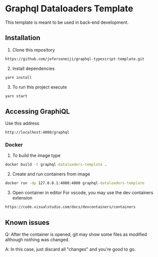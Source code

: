 # Graphql Dataloaders Template

This template is meant to be used in back-end development. 

## Installation

1. Clone this repository
```cmd
https://github.com/jefersoneiji/graphql-typescript-template.git
```
2. Install dependencies 
```cmd
yarn install 
```
3. To run this project execute 
```cmd
yarn start
```

## Accessing GraphiQL

Use this address
```
http://localhost:4000/graphql
```

### Docker

1. To build the image type
```cmd
docker build -t graphql-dataloaders-template .
```
2. Create and run containers from image
```cmd
docker run -dp 127.0.0.1:4000:4000 graphql-dataloaders-template
```
3. Open container in editor
For vscode, you may use the dev containers extension
```cmd
https://code.visualstudio.com/docs/devcontainers/containers
```

## Known issues

Q: After the container is opened, git may show some files as modified although nothing was changed. 

A: In this case, just discard all "changes" and you're good to go.